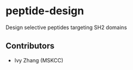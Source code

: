 # peptide-design
Design selective peptides targeting SH2 domains

## Contributors
- Ivy Zhang (MSKCC)

